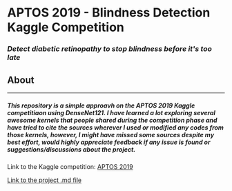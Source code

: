 # APTOS 2019 - Blindness Detection Kaggle Competition
### ***Detect diabetic retinopathy to stop blindness before it's too late***

## About
---------------------------
##### This repository is a simple approavh on the APTOS 2019 Kaggle competitiaon using DenseNet121. I have learned a lot exploring several awesome kernels that people shared during the competition phase and have tried to cite the sources wherever I used or modified any codes from those kernels, however, I might have missed some sources despite my best effort, would highly appreciate feedback if any issue is found or suggestions/discussions about the project.

Link to the Kaggle competition: [APTOS 2019](https://www.kaggle.com/c/aptos2019-blindness-detection/submissions)

[Link to the project .md file](aptos-2019-Readme/aptos-2019-nadam-densenetv1-lr-1e-4.md)
